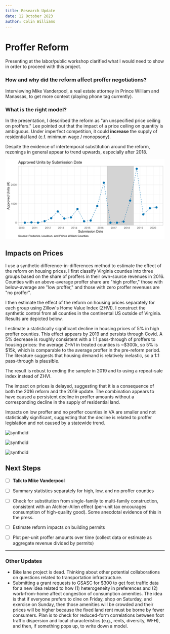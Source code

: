 ```yaml
---
title: Research Update
date: 12 October 2023
author: Colin Williams
---
```


# Proffer Reform
Presenting at the labor/public workshop clarified what I would need to show in order to proceed with this project.

### How and why did the reform affect proffer negotiations?
Interviewing Mike Vanderpool, a real estate attorney in Prince William and Manassas, to get more context (playing phone tag currently).

### What is the right model?
In the presentation, I described the reform as "an unspecified price ceiling on proffers." Lee pointed out that the impact of a price ceiling on quantity is ambiguous. Under imperfect competition, it could **increase** the supply of residential land (c.f. minimum wage / monopsony).

Despite the evidence of intertemporal substitution around the reform, rezonings in general appear to trend upwards, especially after 2018.

![final](figures/plot_rezonings_submit.png)

## Impacts on Prices
I use a synthetic difference-in-differences method to estimate the effect of the reform on housing prices. I first classify Virginia counties into three groups based on the share of proffers in their own-source revenues in 2016. Counties with an above-average proffer share are "high proffer," those with below-average are "low proffer," and those with zero proffer revenues are "no proffer".

I then estimate the effect of the reform on housing prices separately for each group using Zillow's Home Value Index (ZHVI). I construct the synthetic control from all counties in the continental US outside of Virginia. Results are depicted below.

I estimate a statistically significant decline in housing prices of 5% in high proffer counties. This effect appears by 2019 and persists through Covid. A 5% decrease is roughly consistent with a 1:1 pass-through of proffers to housing prices: the average ZHVI in treated counties is ~$300k, so 5% is $15k, which is comparable to the average proffer in the pre-reform period. The literature suggests that housing demand is relatively inelastic, so a 1:1 pass-through is plausible.

The result is robust to ending the sample in 2019 and to using a repeat-sale index instead of ZHVI.

The impact on prices is delayed, suggesting that it is a consequence of both the 2016 reform and the 2019 update. The combination appears to have caused a persistent decline in proffer amounts without a corresponding decline in the supply of residential land. 

Impacts on low proffer and no proffer counties in VA are smaller and not statistically significant, suggesting that the decline is related to proffer legislation and not caused by a statewide trend.

![synthdid](figures/synthdid_zhvi.png)

![synthdid](figures/synthdid_zhvi_low.png)

![synthdid](figures/synthdid_zhvi_no.png)

## Next Steps
- [ ] **Talk to Mike Vanderpool**
- [ ] Summary statistics separately for high, low, and no proffer counties
- [ ] Check for substitution from single-family to multi-family construction, consistent with an Alchien-Allen effect (per-unit tax encourages consumption of high-quality good). Some anecdotal evidence of this in the press.
- [ ] Estimate reform impacts on building permits
- [ ] Plot per-unit proffer amounts over time (collect data or estimate as aggregate revenue divided by permits)


---

### Other Updates
- Bike lane project is dead. Thinking about other potential collaborations on questions related to transportation infrastructure.
- Submitting a grant requests to GSASC for $300 to get foot traffic data for a new idea related to how (1) heterogeneity in preferences and (2) work-from-home affect congestion of consumption amenities. The idea is that if everyone prefers to dine on Friday, shop on Saturday, and exercise on Sunday, then those amenities will be crowded and their prices will be higher because the fixed land rent must be borne by fewer consumers. Plan is to check for reduced-form correlations between foot traffic dispersion and local characteristics (e.g., rents, diversity, WFH), and then, if something pops up, to write down a model.

